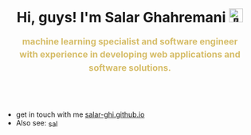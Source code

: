 <h1 align="center">Hi, guys! I'm Salar Ghahremani <img src="https://github.com/wervlad/wervlad/assets/24524555/766d336d-b87d-44ba-807c-c51de2bc6b4d" width="28px" alt="👋"></h1>
<h4 align="center" 
    style="font-size: 1.1rem;line-height: 1.5;margin-top:12px;color:#D6BD68 ">
    machine learning specialist and software engineer <br>
    with experience in developing web applications and software solutions.
</h4>
<br>
<br>


- get in touch with me [salar-ghi.github.io](https://salar-ghi.github.io/)
- Also see: <a href="https://linkedin.com/in/salar-ghahremani" target="blank"><img align="center" src="https://raw.githubusercontent.com/rahuldkjain/github-profile-readme-generator/master/src/images/icons/Social/linked-in-alt.svg" alt="salar ghahremani" height="15" width="25" /></a>
